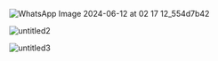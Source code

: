 ![WhatsApp Image 2024-06-12 at 02 17 12_554d7b42](https://github.com/HardikJainGit/FIR-Filter-Verilog/assets/133627261/aac482d3-a9b5-449a-bf14-2caba95f07ce)

![untitled2](https://github.com/HardikJainGit/FIR-Filter-Verilog/assets/133627261/cb69c059-2839-4f24-8804-f2fa98818095)

![untitled3](https://github.com/HardikJainGit/FIR-Filter-Verilog/assets/133627261/982123ce-9bce-41bb-8b21-51f88ac337f7)
